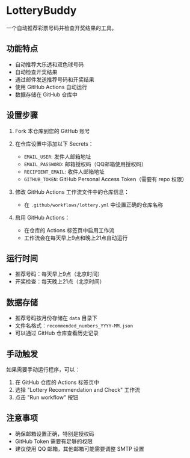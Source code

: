 # LotteryBuddy

一个自动推荐彩票号码并检查开奖结果的工具。

## 功能特点

- 自动推荐大乐透和双色球号码
- 自动检查开奖结果
- 通过邮件发送推荐号码和开奖结果
- 使用 GitHub Actions 自动运行
- 数据存储在 GitHub 仓库中

## 设置步骤

1. Fork 本仓库到您的 GitHub 账号

2. 在仓库设置中添加以下 Secrets：
   - `EMAIL_USER`: 发件人邮箱地址
   - `EMAIL_PASSWORD`: 邮箱授权码（QQ邮箱使用授权码）
   - `RECIPIENT_EMAIL`: 收件人邮箱地址
   - `GITHUB_TOKEN`: GitHub Personal Access Token（需要有 repo 权限）

3. 修改 GitHub Actions 工作流文件中的仓库信息：
   - 在 `.github/workflows/lottery.yml` 中设置正确的仓库名称

4. 启用 GitHub Actions：
   - 在仓库的 Actions 标签页中启用工作流
   - 工作流会在每天早上9点和晚上21点自动运行

## 运行时间

- 推荐号码：每天早上9点（北京时间）
- 开奖检查：每天晚上21点（北京时间）

## 数据存储

- 推荐号码按月份存储在 `data` 目录下
- 文件名格式：`recommended_numbers_YYYY-MM.json`
- 可以通过 GitHub 仓库查看历史记录

## 手动触发

如果需要手动运行程序，可以：

1. 在 GitHub 仓库的 Actions 标签页中
2. 选择 "Lottery Recommendation and Check" 工作流
3. 点击 "Run workflow" 按钮

## 注意事项

- 确保邮箱设置正确，特别是授权码
- GitHub Token 需要有足够的权限
- 建议使用 QQ 邮箱，其他邮箱可能需要调整 SMTP 设置
